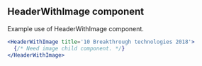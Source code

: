 ## HeaderWithImage component

Example use of HeaderWithImage component.

```jsx
<HeaderWithImage title='10 Breakthrough technologies 2018'>
  {/* Need image child component. */}
</HeaderWithImage>
```
